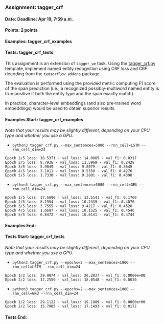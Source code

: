 ### Assignment: tagger_crf
#### Date: Deadline: Apr 19, 7:59 a.m.
#### Points: 2 points
#### Examples: tagger_crf_examples
#### Tests: tagger_crf_tests

This assignment is an extension of `tagger_we` task. Using the
[tagger_crf.py](https://github.com/ufal/npfl114/tree/past-2122/labs/08/tagger_crf.py)
template, implement named entity recognition using CRF loss and CRF decoding
from the `tensorflow_addons` package.

The evaluation is performed using the provided metric computing F1 score of the
span prediction (i.e., a recognized possibly-multiword named entity is true
positive if both the entity type and the span exactly match).

In practice, character-level embeddings (and also pre-trained word embeddings)
would be used to obtain superior results.

#### Examples Start: tagger_crf_examples
_Note that your results may be slightly different, depending on your CPU type and whether you use a GPU._
- `python3 tagger_crf.py --max_sentences=5000 --rnn_cell=LSTM --rnn_cell_dim=24`
```
Epoch 1/5 loss: 18.5371 - val_loss: 14.0865 - val_f1: 0.0317
Epoch 2/5 loss: 9.7936 - val_loss: 11.5969 - val_f1: 0.2428
Epoch 3/5 loss: 5.9049 - val_loss: 9.8079 - val_f1: 0.3645
Epoch 4/5 loss: 3.1811 - val_loss: 9.5350 - val_f1: 0.4276
Epoch 5/5 loss: 1.7330 - val_loss: 9.2801 - val_f1: 0.4398
```
- `python3 tagger_crf.py --max_sentences=5000 --rnn_cell=GRU --rnn_cell_dim=24`
```
Epoch 1/5 loss: 17.6696 - val_loss: 13.5141 - val_f1: 0.1700
Epoch 2/5 loss: 8.1954 - val_loss: 10.2339 - val_f1: 0.4070
Epoch 3/5 loss: 3.7555 - val_loss: 9.4217 - val_f1: 0.4528
Epoch 4/5 loss: 1.6607 - val_loss: 10.1525 - val_f1: 0.4546
Epoch 5/5 loss: 0.8472 - val_loss: 10.6141 - val_f1: 0.4744
```
#### Examples End:
#### Tests Start: tagger_crf_tests
_Note that your results may be slightly different, depending on your CPU type and whether you use a GPU._
- `python3 tagger_crf.py --epochs=2 --max_sentences=1000 --rnn_cell=LSTM --rnn_cell_dim=24`
```
Epoch 1/2 loss: 29.9874 - val_loss: 20.2837 - val_f1: 0.0000e+00
Epoch 2/2 loss: 17.2559 - val_loss: 18.0548 - val_f1: 0.0030
```
- `python3 tagger_crf.py --epochs=2 --max_sentences=1000 --rnn_cell=GRU --rnn_cell_dim=24`
```
Epoch 1/2 loss: 29.1122 - val_loss: 19.1089 - val_f1: 0.0000e+00
Epoch 2/2 loss: 15.7085 - val_loss: 17.1493 - val_f1: 0.0172
```
#### Tests End:
